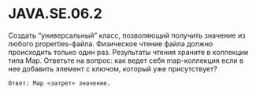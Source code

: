 # JAVA.SE.06.2

Создать “универсальный” класс, позволяющий получить значение из любого properties-файла. Физическое чтение файла должно происходить только один раз. Результаты чтения храните в коллекции типа Map. Ответьте на вопрос: как ведет себя map-коллекция если в нее добавить элемент с ключом, который уже присутствует?

	Ответ: Map «затрет» значение.

